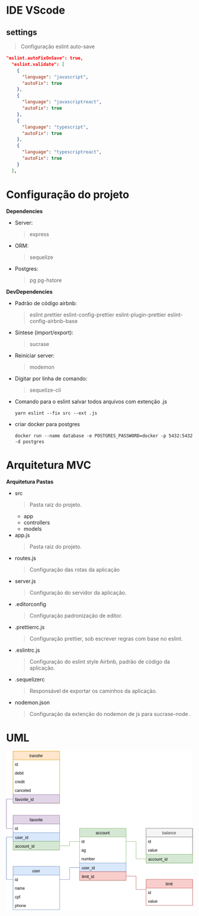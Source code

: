 # IDE VScode

## settings

> Configuração eslint auto-save

```json
"eslint.autoFixOnSave": true,
  "eslint.validate": [
    {
      "language": "javascript",
      "autoFix": true
    },
    {
      "language": "javascriptreact",
      "autoFix": true
    },
    {
      "language": "typescript",
      "autoFix": true
    },
    {
      "language": "typescriptreact",
      "autoFix": true
    }
  ],
```

# Configuração do projeto

**Dependencies**

- Server:

  > express

- ORM:

  > sequelize

- Postgres:

  > pg
  > pg-hstore

**DevDependencies**

- Padrão de código airbnb:

  > eslint
  > prettier
  > eslint-config-prettier
  > eslint-plugin-prettier
  > eslint-config-airbnb-base

- Síntese (import/export):

  > sucrase

- Reiniciar server:

  > modemon

- Digitar por linha de comando:

  > sequelize-cli

- Comando para o eslint salvar todos arquivos com extenção .js

  ```
  yarn eslint --fix src --ext .js
  ```

- criar docker para postgres
  ```
  docker run --name database -e POSTGRES_PASSWORD=docker -p 5432:5432 -d postgres
  ```

# Arquitetura MVC

**Arquitetura Pastas**

- src
  > Pasta raiz do projeto.
  - app
  - controllers
  - models
- app.js
  > Pasta raiz do projeto.
- routes.js
  > Configuração das rotas da aplicação
- server.js
  > Configuração do servidor da aplicação.
- .editorconfig
  > Configuração padronização de editor.
- .prettierrc.js
  > Configuração prettier, sob escrever regras com base no eslint.
- .eslintrc.js
  > Configuração do eslint style Airbnb, padrão de código da aplicação.
- .sequelizerc
  > Responsável de exportar os caminhos da aplicação.
- nodemon.json
  > Configuração da extenção do nodemon de js para sucrase-node .

# UML

![](https://github.com/apreczewski/ekki/blob/master/backend/tmp/ekki.png)
